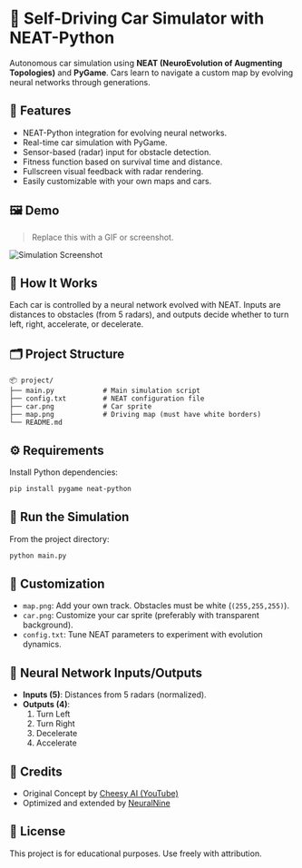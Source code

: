 # 🧠 Self-Driving Car Simulator with NEAT-Python

Autonomous car simulation using **NEAT (NeuroEvolution of Augmenting Topologies)** and **PyGame**. Cars learn to navigate a custom map by evolving neural networks through generations.

## 🚀 Features

- NEAT-Python integration for evolving neural networks.
- Real-time car simulation with PyGame.
- Sensor-based (radar) input for obstacle detection.
- Fitness function based on survival time and distance.
- Fullscreen visual feedback with radar rendering.
- Easily customizable with your own maps and cars.

## 🖼 Demo

> Replace this with a GIF or screenshot.

![Simulation Screenshot](assets/screenshot.png)

## 🧠 How It Works

Each car is controlled by a neural network evolved with NEAT. Inputs are distances to obstacles (from 5 radars), and outputs decide whether to turn left, right, accelerate, or decelerate.

## 🗂 Project Structure

```
📦 project/
├── main.py            # Main simulation script
├── config.txt         # NEAT configuration file
├── car.png            # Car sprite
├── map.png            # Driving map (must have white borders)
└── README.md
```

## ⚙️ Requirements

Install Python dependencies:

```bash
pip install pygame neat-python
```

## 🧪 Run the Simulation

From the project directory:

```bash
python main.py
```

## 📁 Customization

- `map.png`: Add your own track. Obstacles must be white (`(255,255,255)`).
- `car.png`: Customize your car sprite (preferably with transparent background).
- `config.txt`: Tune NEAT parameters to experiment with evolution dynamics.

## 🧠 Neural Network Inputs/Outputs

- **Inputs (5)**: Distances from 5 radars (normalized).
- **Outputs (4)**:
  1. Turn Left
  2. Turn Right
  3. Decelerate
  4. Accelerate

## 📜 Credits

- Original Concept by [Cheesy AI (YouTube)](https://www.youtube.com/c/CheesyAI)
- Optimized and extended by [NeuralNine](https://github.com/NeuralNine)

## 📄 License

This project is for educational purposes. Use freely with attribution.
